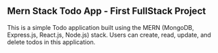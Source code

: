 ## Mern Stack Todo App - First FullStack Project

This is a simple Todo application built using the MERN (MongoDB, Express.js, React.js, Node.js) stack. Users can create, read, update, and delete todos in this application.
